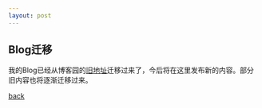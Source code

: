 ```yaml
---
layout: post
---
```


## Blog迁移

我的Blog已经从博客园的[旧地址](https://www.cnblogs.com/Rex/)迁移过来了，今后将在这里发布新的内容。部分旧内容也将逐渐迁移过来。

[back](../)
